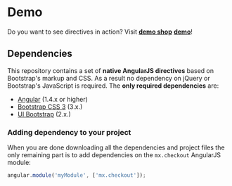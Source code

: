 # Demo

Do you want to see directives in action? Visit **[demo shop](https://codepen.io/lamerumixa/full/BZPGgV)** **[demo](https://codepen.io/lamerumixa/full/qjYZLb)**!

## Dependencies
This repository contains a set of **native AngularJS directives** based on Bootstrap's markup and CSS. As a result no dependency on jQuery or Bootstrap's JavaScript is required. 
The **only required dependencies** are: 
* [Angular](https://angularjs.org/) (1.4.x or higher)
* [Bootstrap CSS 3](http://getbootstrap.com/) (3.x.)
* [UI Bootstrap](https://angular-ui.github.io/bootstrap/) (2.x.)

### Adding dependency to your project

When you are done downloading all the dependencies and project files the only remaining part is to add dependencies on the `mx.checkout` AngularJS module:

```js
angular.module('myModule', ['mx.checkout']);
```